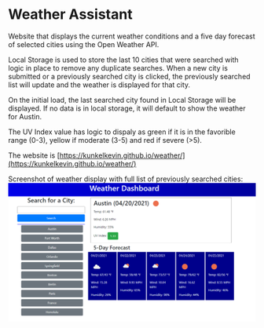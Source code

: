 # Weather Assistant

Website that displays the current weather conditions and a five day forecast of selected cities using the Open Weather API.  

Local Storage is used to store the last 10 cities that were searched with logic in place to remove any duplicate searches.  When a new city is submitted or a previously searched city is clicked, the previously searched list will update and the weather is displayed for that city.

On the initial load, the last searched city found in Local Storage will be displayed.  If no data is in local storage, it will default to show the weather for Austin.

The UV Index value has logic to dispaly as green if it is in the favorible range (0-3), yellow if moderate (3-5) and red if severe (>5).

The website is [https://kunkelkevin.github.io/weather/](https://kunkelkevin.github.io/weather/)

Screenshot of weather display with full list of previously searched cities:
![Weather Screenshot](/assets/img/screenshot-weather.png "Weather display")
